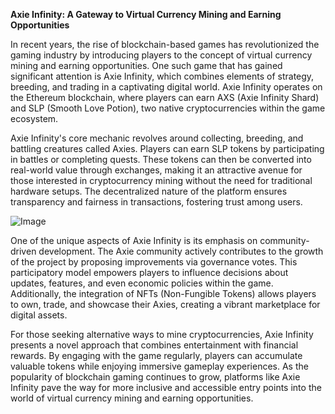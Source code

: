 **Axie Infinity: A Gateway to Virtual Currency Mining and Earning Opportunities**

In recent years, the rise of blockchain-based games has revolutionized the gaming industry by introducing players to the concept of virtual currency mining and earning opportunities. One such game that has gained significant attention is Axie Infinity, which combines elements of strategy, breeding, and trading in a captivating digital world. Axie Infinity operates on the Ethereum blockchain, where players can earn AXS (Axie Infinity Shard) and SLP (Smooth Love Potion), two native cryptocurrencies within the game ecosystem.

Axie Infinity's core mechanic revolves around collecting, breeding, and battling creatures called Axies. Players can earn SLP tokens by participating in battles or completing quests. These tokens can then be converted into real-world value through exchanges, making it an attractive avenue for those interested in cryptocurrency mining without the need for traditional hardware setups. The decentralized nature of the platform ensures transparency and fairness in transactions, fostering trust among users.

![Image](https://github.com/user-attachments/assets/b8266eee-691e-4ee1-99ef-bfa10d234fd4)

One of the unique aspects of Axie Infinity is its emphasis on community-driven development. The Axie community actively contributes to the growth of the project by proposing improvements via governance votes. This participatory model empowers players to influence decisions about updates, features, and even economic policies within the game. Additionally, the integration of NFTs (Non-Fungible Tokens) allows players to own, trade, and showcase their Axies, creating a vibrant marketplace for digital assets.

For those seeking alternative ways to mine cryptocurrencies, Axie Infinity presents a novel approach that combines entertainment with financial rewards. By engaging with the game regularly, players can accumulate valuable tokens while enjoying immersive gameplay experiences. As the popularity of blockchain gaming continues to grow, platforms like Axie Infinity pave the way for more inclusive and accessible entry points into the world of virtual currency mining and earning opportunities.